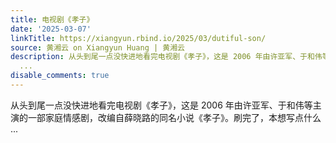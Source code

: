 ```yaml
---
title: 电视剧《孝子》
date: '2025-03-07'
linkTitle: https://xiangyun.rbind.io/2025/03/dutiful-son/
source: 黄湘云 on Xiangyun Huang | 黄湘云
description: 从头到尾一点没快进地看完电视剧《孝子》，这是 2006 年由许亚军、于和伟等主演的一部家庭情感剧，改编自薛晓路的同名小说《孝子》。刷完了，本想写点什么
  ...
disable_comments: true
---
```

从头到尾一点没快进地看完电视剧《孝子》，这是 2006 年由许亚军、于和伟等主演的一部家庭情感剧，改编自薛晓路的同名小说《孝子》。刷完了，本想写点什么 ...